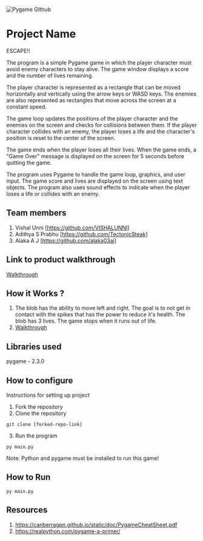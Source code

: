 ![Pygame GIthub](https://user-images.githubusercontent.com/64391274/229285417-80d68655-4282-4a33-87a2-20723c8dfcb0.png)



# Project Name
ESCAPE!!

The program is a simple Pygame game in which the player character must avoid enemy characters to stay alive. The game window displays a score and the number of lives remaining.

The player character is represented as a rectangle that can be moved horizontally and vertically using the arrow keys or WASD keys. The enemies are also represented as rectangles that move across the screen at a constant speed.

The game loop updates the positions of the player character and the enemies on the screen and checks for collisions between them. If the player character collides with an enemy, the player loses a life and the character's position is reset to the center of the screen.

The game ends when the player loses all their lives. When the game ends, a "Game Over" message is displayed on the screen for 5 seconds before quitting the game.

The program uses Pygame to handle the game loop, graphics, and user input. The game score and lives are displayed on the screen using text objects. The program also uses sound effects to indicate when the player loses a life or collides with an enemy.
## Team members
1. Vishal Unni [https://github.com/VISHALUNNI]
2. Adithya S Prabhu [https://github.com/TectonicSteak]
3. Alaka A J [https://github.com/alaka03aj]
## Link to product walkthrough
[Walkthrough](https://www.loom.com/share/1ad1cd92a5aa4cabbf18b4cecf05ad79)
## How it Works ?
1. The blob has the ability to move left and right. The goal is to not get in contact with the spikes that has the power to reduce it's health. The blob has 3 lives. The game stops when it runs out of life.
2. [Walkthrough](https://www.loom.com/share/1ad1cd92a5aa4cabbf18b4cecf05ad79)
## Libraries used
pygame - 2.3.0
## How to configure
Instructions for setting up project
1. Fork the repository
2. Clone the repository
```
git clone [forked-repo-link]
```
3. Run the program
```
py main.py
```
Note: Python and pygame must be installed to run this game!

## How to Run
```
py main.py
```
## Resources
1. https://canberragpn.github.io/static/doc/PygameCheatSheet.pdf
2. https://realpython.com/pygame-a-primer/

